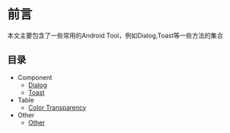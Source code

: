 # 前言

本文主要包含了一些常用的Android Tool，例如Dialog,Toast等一些方法的集合

## 目录

- Component
  - [Dialog](/Component/dialog.md)
  - [Toast](/Component/toast.md)
- Table
  - [Color Transparency](/Table/color.md)
- Other
  - [Other](/Component/other.md)